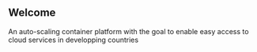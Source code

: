 ## Welcome 

An auto-scaling container platform with the goal to enable easy access to cloud services in developping countries




